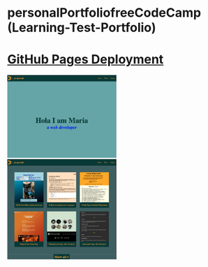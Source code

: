 # personalPortfoliofreeCodeCamp (Learning-Test-Portfolio)

# [GitHub Pages Deployment](https://mariariosnavarro.github.io/personalPortfoliofreeCodeCamp/)

<div><img src="readme1.png" width="250px"></div>
<div><img src="readme2.png" width="250px"></div>

